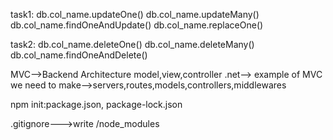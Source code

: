 task1:
db.col_name.updateOne()
db.col_name.updateMany()
db.col_name.findOneAndUpdate()
db.col_name.replaceOne()


task2:
db.col_name.deleteOne()
db.col_name.deleteMany()
db.col_name.findOneAndDelete()

MVC-->Backend Architecture
model,view,controller
.net--> example of MVC
we need to make-->servers,routes,models,controllers,middlewares


npm init:package.json, package-lock.json

.gitignore--->write /node_modules 